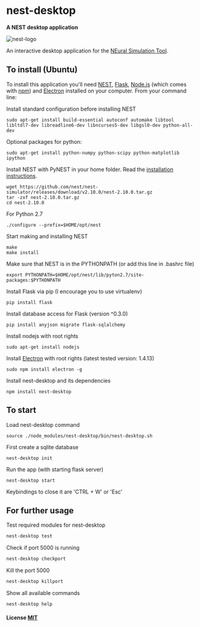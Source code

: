 # nest-desktop

**A NEST desktop application**

![nest-logo](http://www.nest-simulator.org/wp-content/uploads/2015/03/nest_logo.png)

An interactive desktop application for the [NEural Simulation Tool](http://www.nest-initiative.org/).

## To install (Ubuntu)

To install this application you'll need [NEST](http://www.nest-simulator.org/), [Flask](http://flask.pocoo.org), [Node.js](https://nodejs.org/en/download/) (which comes with [npm](http://npmjs.com)) and [Electron](http://electron.atom.io/) installed on your computer. From your command line:

Install standard configuration before installing NEST
```
sudo apt-get install build-essential autoconf automake libtool libltdl7-dev libreadline6-dev libncurses5-dev libgsl0-dev python-all-dev
```

Optional packages for python:
```
sudo apt-get install python-numpy python-scipy python-matplotlib ipython
```

Install NEST with PyNEST in your home folder.
Read the [installation instructions](http://www.nest-simulator.org/installation/).

```
wget https://github.com/nest/nest-simulator/releases/download/v2.10.0/nest-2.10.0.tar.gz
tar -zxf nest-2.10.0.tar.gz
cd nest-2.10.0
```

For Python 2.7
```
./configure --prefix=$HOME/opt/nest
```

Start making and installing NEST
```
make
make install
```

Make sure that NEST is in the PYTHONPATH (or add this line in .bashrc file)
```
export PYTHONPATH=$HOME/opt/nest/lib/pyton2.7/site-packages:$PYTHONPATH
```

Install Flask
via pip (I encourage you to use virtualenv)
```
pip install flask
```

Install database access for Flask (version ^0.3.0)
```
pip install anyjson migrate flask-sqlalchemy
```

Install nodejs with root rights
```
sudo apt-get install nodejs
```

Install [Electron](https://github.com/electron/electron) with root rights (latest tested version: 1.4.13)
```
sudo npm install electron -g
```

Install nest-desktop and its dependencies
```
npm install nest-desktop
```

## To start
Load nest-desktop command
```
source ./node_modules/nest-desktop/bin/nest-desktop.sh
```

First create a sqlite database
```
nest-desktop init
```

Run the app (with starting flask server)
```
nest-desktop start
```
Keybindings to close it are 'CTRL + W' or 'Esc'

## For further usage

Test required modules for nest-desktop
```bash (Ubuntu)
nest-desktop test
```

Check if port 5000 is running
```bash (Ubuntu)
nest-desktop checkport
```

Kill the port 5000
```bash (Ubuntu)
nest-desktop killport
```

Show all available commands
```bash (Ubuntu)
nest-desktop help
```

#### License [MIT](LICENSE)
